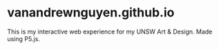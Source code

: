 # vanandrewnguyen.github.io

This is my interactive web experience for my UNSW Art & Design. Made using P5.js.
